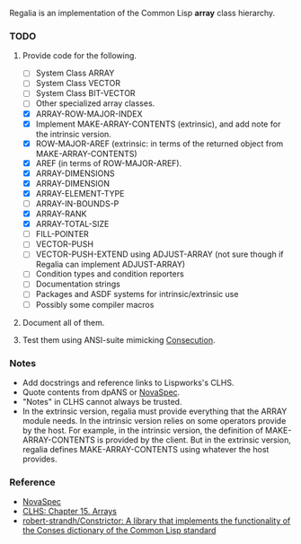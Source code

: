 Regalia is an implementation of the Common Lisp **array** class hierarchy.

### TODO

1. Provide code for the following.

   + [ ] System Class ARRAY 
   + [ ] System Class VECTOR
   + [ ] System Class BIT-VECTOR
   + [ ] Other specialized array classes.
   + [X] ARRAY-ROW-MAJOR-INDEX
   + [X] Implement MAKE-ARRAY-CONTENTS (extrinsic), and add note for the intrinsic version.
   + [X] ROW-MAJOR-AREF (extrinsic: in terms of the returned object from MAKE-ARRAY-CONTENTS)
   + [X] AREF (in terms of ROW-MAJOR-AREF).
   + [X] ARRAY-DIMENSIONS
   + [X] ARRAY-DIMENSION
   + [X] ARRAY-ELEMENT-TYPE 
   + [ ] ARRAY-IN-BOUNDS-P
   + [X] ARRAY-RANK
   + [X] ARRAY-TOTAL-SIZE
   + [ ] FILL-POINTER
   + [ ] VECTOR-PUSH
   + [ ] VECTOR-PUSH-EXTEND using ADJUST-ARRAY (not sure though if Regalia can implement ADJUST-ARRAY)
   + [ ] Condition types and condition reporters
   + [ ] Documentation strings 
   + [ ] Packages and ASDF systems for intrinsic/extrinsic use
   + [ ] Possibly some compiler macros 

2. Document all of them.

3. Test them using ANSI-suite mimicking [Consecution](https://github.com/s-expressionists/Consecution/).

### Notes

+ Add docstrings and reference links to Lispworks's CLHS. 
+ Quote contents from dpANS or [NovaSpec](https://novaspec.org/cl/).
+ "Notes" in CLHS cannot always be trusted.
+ In the extrinsic version, regalia must provide everything that the ARRAY
  module needs. In the intrinsic version relies on some operators provide by
  the host. For example, in the intrinsic version, the definition of
  MAKE-ARRAY-CONTENTS is provided by the client. But in the extrinsic version,
  regalia defines MAKE-ARRAY-CONTENTS using whatever the host provides.

### Reference

+ [NovaSpec](https://novaspec.org/cl/)
+ [CLHS: Chapter 15. Arrays](https://www.lispworks.com/documentation/lw60/CLHS/Body/15_.htm)
+ [robert-strandh/Constrictor: A library that implements the functionality of the Conses dictionary of the Common Lisp standard](https://github.com/robert-strandh/Constrictor)
